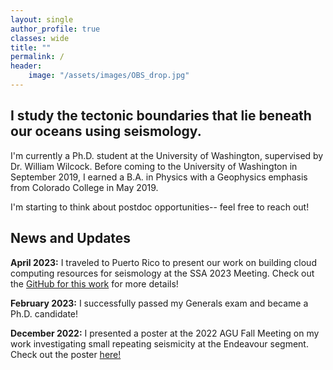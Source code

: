 ```yaml
---
layout: single
author_profile: true
classes: wide
title: ""
permalink: /
header:
    image: "/assets/images/OBS_drop.jpg"
---
```


## I study the tectonic boundaries that lie beneath our oceans using seismology. 

I'm currently a Ph.D. student at the University of Washington, supervised by Dr. William Wilcock. Before coming to the University of Washington in September 2019, I earned a B.A. in Physics with a Geophysics emphasis from Colorado College in May 2019.

I'm starting to think about postdoc opportunities-- feel free to reach out!

## News and Updates

__April 2023:__ I traveled to Puerto Rico to present our work on building cloud computing resources for seismology at the SSA 2023 Meeting. Check out the [GitHub for this work](https://github.com/Denolle-Lab/seismicloud/tree/main) for more details!

__February 2023:__ I successfully passed my Generals exam and became a Ph.D. candidate!

__December 2022:__ I presented a poster at the 2022 AGU Fall Meeting on my work investigating small repeating seismicity at the Endeavour segment. Check out the poster [here!](https://agu2022fallmeeting-agu.ipostersessions.com/Default.aspx?s=F4-1D-76-03-58-59-8C-6B-34-41-95-91-64-BB-1C-6C) 

